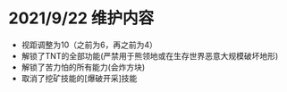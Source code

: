 # 2021/9/22 维护内容

* 视距调整为10（之前为6，再之前为4）
* 解锁了TNT的全部功能(严禁用于熊领地或在生存世界恶意大规模破坏地形)
* 解锁了苦力怕的所有能力(会炸方块)
* 取消了挖矿技能的\[爆破开采]技能
